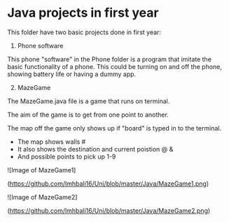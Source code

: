 # Java projects in first year

This folder have two basic projects done in first year:

1. Phone software

This phone "software" in the Phone folder is a program that imitate the basic functionality of a phone. This could be turning on and off the phone, showing battery life or having a dummy app.

2. MazeGame

The MazeGame.java file is a game that runs on terminal.

The aim of the game is to get from one point to another.

The map off the game only shows up if "board" is typed in to the terminal.

* The map shows walls #
* It also shows the destination and current poistion @ &
* And possible points to pick up 1-9

![Image of MazeGame1]

(https://github.com/lmhbali16/Uni/blob/master/Java/MazeGame1.png)

![Image of MazeGame2]

(https://github.com/lmhbali16/Uni/blob/master/Java/MazeGame2.png)


